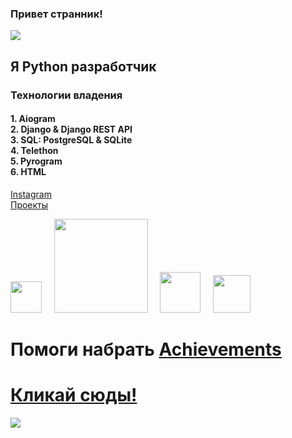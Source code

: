 ### Привет странник!

![](/maxwell.gif)  

## Я Python разработчик

### Технологии владения

#### 1. Aiogram <br> 2. Django & Django REST API <br> 3. SQL: PostgreSQL & SQLite <br> 4. Telethon <br> 5. Pyrogram <br> 6. HTML

[Instagram](https://www.instagram.com/zufar_ik)<br>
[Проекты](https://github.com/zufar-ik?tab=repositories)

<img src="https://s3.dualstack.us-east-2.amazonaws.com/pythondotorg-assets/media/community/logos/python-logo-only.png" width="50">     <img src="https://static.djangoproject.com/img/logos/django-logo-negative.svg" width="150">     <img src="https://docs.aiogram.dev/en/latest/_static/logo.png" width="65">     <img src="https://i.ibb.co/MSwXhXD/photo-2023-01-02-19-52-41.jpg" width="60">

# Помоги набрать [Achievements](https://github.com/zufar-ik?tab=achievements)

# [Кликай сюды!](https://github.com/zufar-ik/DefaultForBot)



![](https://komarev.com/ghpvc/?username=jalilko05)